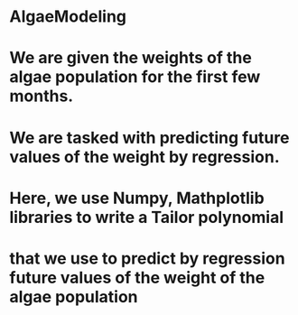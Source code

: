 # AlgaeModeling
# We are given the weights of the algae population for the first few months.
# We are tasked with predicting future values of the weight by regression.
# Here, we use Numpy, Mathplotlib libraries to write a Tailor polynomial
# that we use to predict by regression future values of the weight of the algae population

